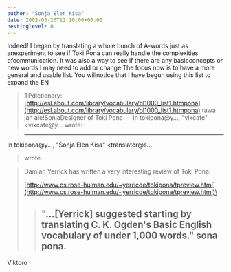 ```yaml
---
author: "Sonja Elen Kisa"
date: 2002-03-26T12:10:00+00:00
nestinglevel: 0
---
```

Indeed! I began by translating a whole bunch of A-words just as anexperiment to see if Toki Pona can really handle the complexities ofcommunication. It was also a way to see if there are any basicconcepts or new words I may need to add or change.The focus now is to have a more general and usable list. You willnotice that I have begun using this list to expand the EN
>TPdictionary:[http://esl.about.com/library/vocabulary/bl1000_list1.htmpona](http://esl.about.com/library/vocabulary/bl1000_list1.htmpona) tawa jan ale!SonjaDesigner of Toki Pona---
 In tokipona@y..., "vixcafe" <vixcafe@y...
> wrote:

> ---
 In tokipona@y..., "Sonja Elen Kisa" <translator@s...
> wrote:

>> 
> Damian Yerrick has written a very interesting review of Toki Pona:
> 
>> 
> [http://www.cs.rose-hulman.edu/~yerricde/tokipona/tpreview.html](http://www.cs.rose-hulman.edu/~yerricde/tokipona/tpreview.html)\
>> "...\[Yerrick\] suggested starting by translating C. K. Ogden's Basic
> English vocabulary of under 1,000 words."
>> sona pona.
>> --
Viktoro